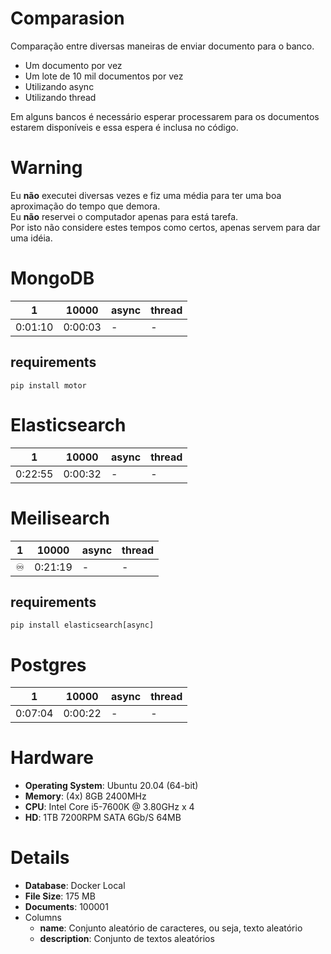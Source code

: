 # Comparasion
Comparação entre diversas maneiras de enviar documento para o banco.  
- Um documento por vez
- Um lote de 10 mil documentos por vez
- Utilizando async
- Utilizando thread

Em alguns bancos é necessário esperar processarem para os documentos estarem disponíveis e essa espera é inclusa no código.  

# Warning
Eu **não** executei diversas vezes e fiz uma média para ter uma boa aproximação do tempo que demora.  
Eu **não** reservei o computador apenas para está tarefa.  
Por isto não considere estes tempos como certos, apenas servem para dar uma idéia.  

# MongoDB
| 1       | 10000   | async   | thread  |
| ------- | ------- | ------- | ------- |
| 0:01:10 | 0:00:03 | - | - |

## requirements
`pip install motor`  

# Elasticsearch
| 1       | 10000   | async   | thread  |
| ------- | ------- | ------- | ------- |
| 0:22:55 | 0:00:32 | - | - |

# Meilisearch
| 1       | 10000   | async   | thread  |
| ------- | ------- | ------- | ------- |
| ♾️ | 0:21:19 | - | - |

## requirements
`pip install elasticsearch[async]`  

# Postgres
| 1       | 10000   | async   | thread  |
| ------- | ------- | ------- | ------- |
| 0:07:04 | 0:00:22 | - | - |

# Hardware
* **Operating System**: Ubuntu 20.04 (64-bit)  
* **Memory**: (4x) 8GB 2400MHz  
* **CPU**: Intel Core i5-7600K @ 3.80GHz x 4  
* **HD**: 1TB 7200RPM SATA 6Gb/S 64MB  

# Details
* **Database**: Docker Local  
* **File Size**: 175 MB  
* **Documents**: 100001  
* Columns
  * **name**: Conjunto aleatório de caracteres, ou seja, texto aleatório  
  * **description**: Conjunto de textos aleatórios  
